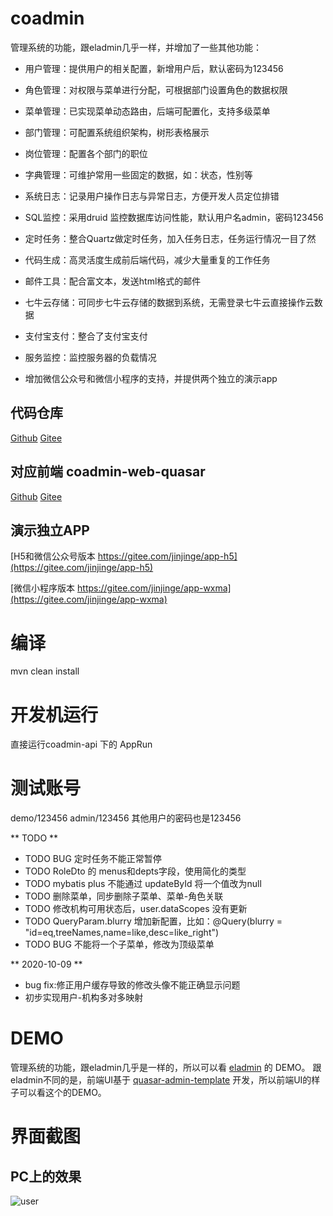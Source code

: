 # coadmin
管理系统的功能，跟eladmin几乎一样，并增加了一些其他功能：
- 用户管理：提供用户的相关配置，新增用户后，默认密码为123456
- 角色管理：对权限与菜单进行分配，可根据部门设置角色的数据权限
- 菜单管理：已实现菜单动态路由，后端可配置化，支持多级菜单
- 部门管理：可配置系统组织架构，树形表格展示
- 岗位管理：配置各个部门的职位
- 字典管理：可维护常用一些固定的数据，如：状态，性别等
- 系统日志：记录用户操作日志与异常日志，方便开发人员定位排错
- SQL监控：采用druid 监控数据库访问性能，默认用户名admin，密码123456
- 定时任务：整合Quartz做定时任务，加入任务日志，任务运行情况一目了然
- 代码生成：高灵活度生成前后端代码，减少大量重复的工作任务
- 邮件工具：配合富文本，发送html格式的邮件
- 七牛云存储：可同步七牛云存储的数据到系统，无需登录七牛云直接操作云数据
- 支付宝支付：整合了支付宝支付
- 服务监控：监控服务器的负载情况

- 增加微信公众号和微信小程序的支持，并提供两个独立的演示app

## 代码仓库
[Github](https://github.com/jinjingmail/coadmin)
[Gitee](https://gitee.com/jinjinge/coadmin)

## 对应前端 coadmin-web-quasar
[Github](https://github.com/jinjingmail/coadmin-web-quasar)
[Gitee](https://gitee.com/jinjinge/coadmin-web-quasar)

## 演示独立APP

[H5和微信公众号版本 https://gitee.com/jinjinge/app-h5](https://gitee.com/jinjinge/app-h5)

[微信小程序版本 https://gitee.com/jinjinge/app-wxma](https://gitee.com/jinjinge/app-wxma)

# 编译
mvn clean install

# 开发机运行
直接运行coadmin-api 下的 AppRun

# 测试账号
demo/123456
admin/123456
其他用户的密码也是123456

** TODO **
  - TODO BUG 定时任务不能正常暂停
  - TODO RoleDto 的 menus和depts字段，使用简化的类型
  - TODO mybatis plus 不能通过 updateById 将一个值改为null
  - TODO 删除菜单，同步删除子菜单、菜单-角色关联
  - TODO 修改机构可用状态后，user.dataScopes 没有更新
  - TODO QueryParam.blurry 增加新配置，比如：@Query(blurry = "id=eq,treeNames,name=like,desc=like_right")
  - TODO BUG 不能将一个子菜单，修改为顶级菜单

** 2020-10-09 **
- bug fix:修正用户缓存导致的修改头像不能正确显示问题
- 初步实现用户-机构多对多映射

# DEMO
管理系统的功能，跟eladmin几乎是一样的，所以可以看 [eladmin](https://gitee.com/elunez/eladmin) 的 DEMO。
跟eladmin不同的是，前端UI基于 [quasar-admin-template](https://gitee.com/jinjinge/quasar-admin-template) 开发，所以前端UI的样子可以看这个的DEMO。

# 界面截图
## PC上的效果
![user](https://gitee.com/jinjinge/coadmin-web-quasar/raw/main/public/img/screen.jpg)
